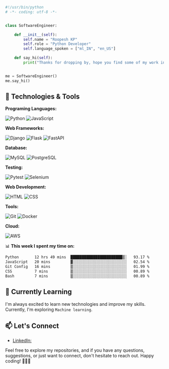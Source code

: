 
```python
#!/usr/bin/python
# -*- coding: utf-8 -*-


class SoftwareEngineer:

    def __init__(self):
        self.name = "Roopesh KP"
        self.role = "Python Developer"
        self.language_spoken = ["ml_IN", "en_US"]

    def say_hi(self):
        print("Thanks for dropping by, hope you find some of my work interesting.")


me = SoftwareEngineer()
me.say_hi()
```

## 🔧 Technologies & Tools

**Programing Languages:**

![Python](https://img.shields.io/badge/code-python-blue?logo=python)  ![JavaScript](https://img.shields.io/badge/code-javascript-blue?logo=Javascript)

**Web Frameworks:**

![Django](https://img.shields.io/badge/django-%23092E20.svg?style=for-the-badge&logo=django&logoColor=white) ![Flask](https://img.shields.io/badge/flask-%23000.svg?style=for-the-badge&logo=flask&logoColor=white) ![FastAPI](https://img.shields.io/badge/FastAPI-005571?style=for-the-badge&logo=fastapi)

**Database:** 

![MySQL](https://img.shields.io/badge/Database-MySQL-blue?logo=mysql&logoColor=white) ![PostgreSQL](https://img.shields.io/badge/Database-Postgres-blue?logo=PostgreSQL&logoColor=white)

**Testing:**

![Pytest](https://img.shields.io/badge/Testing-Pytest-blue?logo=Pytest&logoColor=white) ![Selenium](https://img.shields.io/badge/Testing-Selenium-blue?logo=Selenium&logoColor=white)

**Web Development:**

![HTML](https://img.shields.io/badge/web-HTML5-blue?logo=HTML5&logoColor=white) ![CSS](https://img.shields.io/badge/web-CSS3-blue?logo=CSS3&logoColor=white)

**Tools:**

![Git](https://img.shields.io/badge/Tools-Git-blue?logo=Git&logoColor=white) ![Docker](https://img.shields.io/badge/Tools-Docker-blue?logo=Docker&logoColor=white)

**Cloud:** 

![AWS](https://img.shields.io/badge/Cloud-AWS-blue?logo=amazon-aws&logoColor=white)

📊 **This week I spent my time on:**
<!--START_SECTION:waka-->

```txt
Python       12 hrs 49 mins  ███████████████████████▒░   93.17 %
JavaScript   20 mins         ▓░░░░░░░░░░░░░░░░░░░░░░░░   02.54 %
Git Config   16 mins         ▒░░░░░░░░░░░░░░░░░░░░░░░░   01.99 %
CSS          7 mins          ▒░░░░░░░░░░░░░░░░░░░░░░░░   00.89 %
Bash         7 mins          ▒░░░░░░░░░░░░░░░░░░░░░░░░   00.89 %
```

<!--END_SECTION:waka-->

<!--## 🚀 Projects

### [Project Name 1](Link to Project 1)
Brief description of the project. Highlight the key features and technologies used.

### [Project Name 2](Link to Project 2)
Brief description of the project. Highlight the key features and technologies used.

### [Project Name 3](Link to Project 3)
Brief description of the project. Highlight the key features and technologies used. -->

## 🌱 Currently Learning

I'm always excited to learn new technologies and improve my skills. Currently, I'm exploring `Machine learning`.

## 📫 Let's Connect

- [LinkedIn: ](https://www.linkedin.com/in/roopesh-kp-b1a1531b2/)
<!--- Twitter: [@YourTwitterHandle](Link to Twitter)
- Portfolio: [Your Portfolio Website](Link to Portfolio) -->

Feel free to explore my repositories, and if you have any questions, suggestions, or just want to connect, don't hesitate to reach out. Happy coding! 👩‍💻🚀


<!--
**roopeshkp34/roopeshkp34** is a ✨ _special_ ✨ repository because its `README.md` (this file) appears on your GitHub profile.

Here are some ideas to get you started:

- 🔭 I’m currently working on ...
- 🌱 I’m currently learning ...
- 👯 I’m looking to collaborate on ...
- 🤔 I’m looking for help with ...
- 💬 Ask me about ...
- 📫 How to reach me: ...
- 😄 Pronouns: ...
- ⚡ Fun fact: ...
-->

